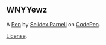 WNYYewz
-------


A [Pen](https://codepen.io/Selidex-Parnell/pen/WNYYewz) by [Selidex Parnell](https://codepen.io/Selidex-Parnell) on [CodePen](https://codepen.io).

[License](https://codepen.io/license/pen/WNYYewz).